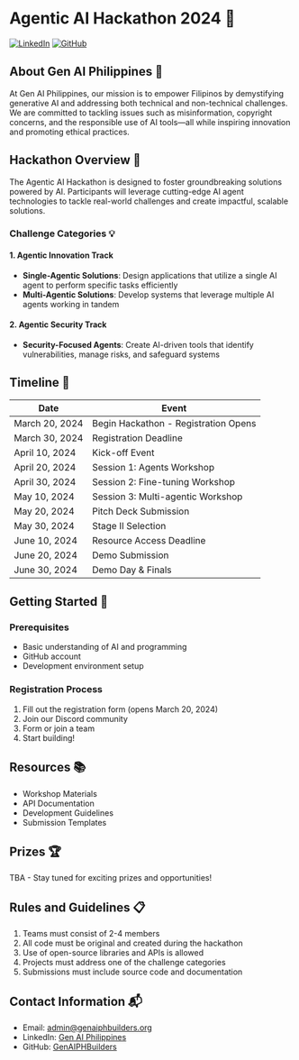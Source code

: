 # Agentic AI Hackathon 2024 🚀
[![LinkedIn](https://img.shields.io/badge/LinkedIn-Gen_AI_Philippines-blue?style=flat-square&logo=linkedin)](https://www.linkedin.com/company/gen-ai-philippines/?viewAsMember=true)
[![GitHub](https://img.shields.io/badge/GitHub-GenAIPHBuilders-green?style=flat-square&logo=github)](https://github.com/GenAIPHBuilders-org)

## About Gen AI Philippines 🌟

At Gen AI Philippines, our mission is to empower Filipinos by demystifying generative AI and addressing both technical and non-technical challenges. We are committed to tackling issues such as misinformation, copyright concerns, and the responsible use of AI tools—all while inspiring innovation and promoting ethical practices.

## Hackathon Overview 🎯

The Agentic AI Hackathon is designed to foster groundbreaking solutions powered by AI. Participants will leverage cutting-edge AI agent technologies to tackle real-world challenges and create impactful, scalable solutions.

### Challenge Categories 💡

#### 1. Agentic Innovation Track
- **Single-Agentic Solutions**: Design applications that utilize a single AI agent to perform specific tasks efficiently
- **Multi-Agentic Solutions**: Develop systems that leverage multiple AI agents working in tandem

#### 2. Agentic Security Track
- **Security-Focused Agents**: Create AI-driven tools that identify vulnerabilities, manage risks, and safeguard systems

## Timeline 📅

| Date | Event |
|------|--------|
| March 20, 2024 | Begin Hackathon - Registration Opens |
| March 30, 2024 | Registration Deadline |
| April 10, 2024 | Kick-off Event |
| April 20, 2024 | Session 1: Agents Workshop |
| April 30, 2024 | Session 2: Fine-tuning Workshop |
| May 10, 2024 | Session 3: Multi-agentic Workshop |
| May 20, 2024 | Pitch Deck Submission |
| May 30, 2024 | Stage II Selection |
| June 10, 2024 | Resource Access Deadline |
| June 20, 2024 | Demo Submission |
| June 30, 2024 | Demo Day & Finals |

## Getting Started 🚀

### Prerequisites
- Basic understanding of AI and programming
- GitHub account
- Development environment setup

### Registration Process
1. Fill out the registration form (opens March 20, 2024)
2. Join our Discord community
3. Form or join a team
4. Start building!

## Resources 📚

- Workshop Materials
- API Documentation
- Development Guidelines
- Submission Templates

## Prizes 🏆

TBA - Stay tuned for exciting prizes and opportunities!

## Rules and Guidelines 📋

1. Teams must consist of 2-4 members
2. All code must be original and created during the hackathon
3. Use of open-source libraries and APIs is allowed
4. Projects must address one of the challenge categories
5. Submissions must include source code and documentation

## Contact Information 📬

- Email: admin@genaiphbuilders.org
- LinkedIn: [Gen AI Philippines](https://www.linkedin.com/company/gen-ai-philippines/?viewAsMember=true)
- GitHub: [GenAIPHBuilders](https://github.com/GenAIPHBuilders-org)
